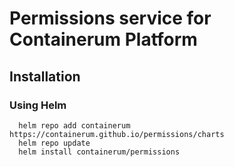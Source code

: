 # Permissions service for Containerum Platform

## Installation

### Using Helm

```
  helm repo add containerum https://containerum.github.io/permissions/charts
  helm repo update
  helm install containerum/permissions
```
